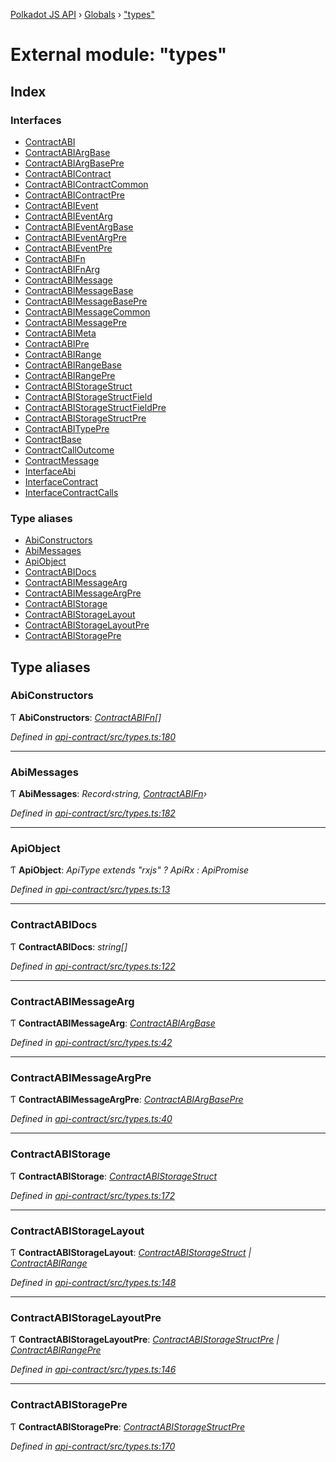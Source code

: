 [Polkadot JS API](../README.md) › [Globals](../globals.md) › ["types"](_types_.md)

# External module: "types"

## Index

### Interfaces

* [ContractABI](../interfaces/_types_.contractabi.md)
* [ContractABIArgBase](../interfaces/_types_.contractabiargbase.md)
* [ContractABIArgBasePre](../interfaces/_types_.contractabiargbasepre.md)
* [ContractABIContract](../interfaces/_types_.contractabicontract.md)
* [ContractABIContractCommon](../interfaces/_types_.contractabicontractcommon.md)
* [ContractABIContractPre](../interfaces/_types_.contractabicontractpre.md)
* [ContractABIEvent](../interfaces/_types_.contractabievent.md)
* [ContractABIEventArg](../interfaces/_types_.contractabieventarg.md)
* [ContractABIEventArgBase](../interfaces/_types_.contractabieventargbase.md)
* [ContractABIEventArgPre](../interfaces/_types_.contractabieventargpre.md)
* [ContractABIEventPre](../interfaces/_types_.contractabieventpre.md)
* [ContractABIFn](../interfaces/_types_.contractabifn.md)
* [ContractABIFnArg](../interfaces/_types_.contractabifnarg.md)
* [ContractABIMessage](../interfaces/_types_.contractabimessage.md)
* [ContractABIMessageBase](../interfaces/_types_.contractabimessagebase.md)
* [ContractABIMessageBasePre](../interfaces/_types_.contractabimessagebasepre.md)
* [ContractABIMessageCommon](../interfaces/_types_.contractabimessagecommon.md)
* [ContractABIMessagePre](../interfaces/_types_.contractabimessagepre.md)
* [ContractABIMeta](../interfaces/_types_.contractabimeta.md)
* [ContractABIPre](../interfaces/_types_.contractabipre.md)
* [ContractABIRange](../interfaces/_types_.contractabirange.md)
* [ContractABIRangeBase](../interfaces/_types_.contractabirangebase.md)
* [ContractABIRangePre](../interfaces/_types_.contractabirangepre.md)
* [ContractABIStorageStruct](../interfaces/_types_.contractabistoragestruct.md)
* [ContractABIStorageStructField](../interfaces/_types_.contractabistoragestructfield.md)
* [ContractABIStorageStructFieldPre](../interfaces/_types_.contractabistoragestructfieldpre.md)
* [ContractABIStorageStructPre](../interfaces/_types_.contractabistoragestructpre.md)
* [ContractABITypePre](../interfaces/_types_.contractabitypepre.md)
* [ContractBase](../interfaces/_types_.contractbase.md)
* [ContractCallOutcome](../interfaces/_types_.contractcalloutcome.md)
* [ContractMessage](../interfaces/_types_.contractmessage.md)
* [InterfaceAbi](../interfaces/_types_.interfaceabi.md)
* [InterfaceContract](../interfaces/_types_.interfacecontract.md)
* [InterfaceContractCalls](../interfaces/_types_.interfacecontractcalls.md)

### Type aliases

* [AbiConstructors](_types_.md#abiconstructors)
* [AbiMessages](_types_.md#abimessages)
* [ApiObject](_types_.md#apiobject)
* [ContractABIDocs](_types_.md#contractabidocs)
* [ContractABIMessageArg](_types_.md#contractabimessagearg)
* [ContractABIMessageArgPre](_types_.md#contractabimessageargpre)
* [ContractABIStorage](_types_.md#contractabistorage)
* [ContractABIStorageLayout](_types_.md#contractabistoragelayout)
* [ContractABIStorageLayoutPre](_types_.md#contractabistoragelayoutpre)
* [ContractABIStoragePre](_types_.md#contractabistoragepre)

## Type aliases

###  AbiConstructors

Ƭ **AbiConstructors**: *[ContractABIFn](../interfaces/_types_.contractabifn.md)[]*

*Defined in [api-contract/src/types.ts:180](https://github.com/polkadot-js/api/blob/b7eeb992cd/packages/api-contract/src/types.ts#L180)*

___

###  AbiMessages

Ƭ **AbiMessages**: *Record‹string, [ContractABIFn](../interfaces/_types_.contractabifn.md)›*

*Defined in [api-contract/src/types.ts:182](https://github.com/polkadot-js/api/blob/b7eeb992cd/packages/api-contract/src/types.ts#L182)*

___

###  ApiObject

Ƭ **ApiObject**: *ApiType extends "rxjs" ? ApiRx : ApiPromise*

*Defined in [api-contract/src/types.ts:13](https://github.com/polkadot-js/api/blob/b7eeb992cd/packages/api-contract/src/types.ts#L13)*

___

###  ContractABIDocs

Ƭ **ContractABIDocs**: *string[]*

*Defined in [api-contract/src/types.ts:122](https://github.com/polkadot-js/api/blob/b7eeb992cd/packages/api-contract/src/types.ts#L122)*

___

###  ContractABIMessageArg

Ƭ **ContractABIMessageArg**: *[ContractABIArgBase](../interfaces/_types_.contractabiargbase.md)*

*Defined in [api-contract/src/types.ts:42](https://github.com/polkadot-js/api/blob/b7eeb992cd/packages/api-contract/src/types.ts#L42)*

___

###  ContractABIMessageArgPre

Ƭ **ContractABIMessageArgPre**: *[ContractABIArgBasePre](../interfaces/_types_.contractabiargbasepre.md)*

*Defined in [api-contract/src/types.ts:40](https://github.com/polkadot-js/api/blob/b7eeb992cd/packages/api-contract/src/types.ts#L40)*

___

###  ContractABIStorage

Ƭ **ContractABIStorage**: *[ContractABIStorageStruct](../interfaces/_types_.contractabistoragestruct.md)*

*Defined in [api-contract/src/types.ts:172](https://github.com/polkadot-js/api/blob/b7eeb992cd/packages/api-contract/src/types.ts#L172)*

___

###  ContractABIStorageLayout

Ƭ **ContractABIStorageLayout**: *[ContractABIStorageStruct](../interfaces/_types_.contractabistoragestruct.md) | [ContractABIRange](../interfaces/_types_.contractabirange.md)*

*Defined in [api-contract/src/types.ts:148](https://github.com/polkadot-js/api/blob/b7eeb992cd/packages/api-contract/src/types.ts#L148)*

___

###  ContractABIStorageLayoutPre

Ƭ **ContractABIStorageLayoutPre**: *[ContractABIStorageStructPre](../interfaces/_types_.contractabistoragestructpre.md) | [ContractABIRangePre](../interfaces/_types_.contractabirangepre.md)*

*Defined in [api-contract/src/types.ts:146](https://github.com/polkadot-js/api/blob/b7eeb992cd/packages/api-contract/src/types.ts#L146)*

___

###  ContractABIStoragePre

Ƭ **ContractABIStoragePre**: *[ContractABIStorageStructPre](../interfaces/_types_.contractabistoragestructpre.md)*

*Defined in [api-contract/src/types.ts:170](https://github.com/polkadot-js/api/blob/b7eeb992cd/packages/api-contract/src/types.ts#L170)*
